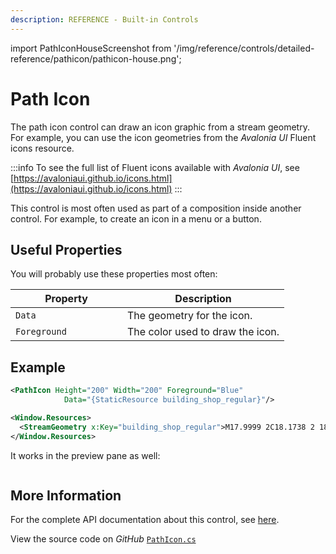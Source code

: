 ```yaml
---
description: REFERENCE - Built-in Controls
---
```


import PathIconHouseScreenshot from '/img/reference/controls/detailed-reference/pathicon/pathicon-house.png';

# Path Icon

The path icon control can draw an icon graphic from a stream geometry. For example, you can use the icon geometries from the _Avalonia UI_ Fluent icons resource.

:::info
To see the full list of Fluent icons available with _Avalonia UI_, see [https://avaloniaui.github.io/icons.html](https://avaloniaui.github.io/icons.html)
:::

This control is most often used as part of a composition inside another control. For example, to create an icon in a menu or a button.

## Useful Properties

You will probably use these properties most often:

<table><thead><tr><th width="163">Property</th><th>Description</th></tr></thead><tbody><tr><td><code>Data</code></td><td>The geometry for the icon.</td></tr><tr><td><code>Foreground</code></td><td>The color used to draw the icon.</td></tr></tbody></table>

## Example

```xml
<PathIcon Height="200" Width="200" Foreground="Blue"             
            Data="{StaticResource building_shop_regular}"/>
```

```xml title='Resources'
<Window.Resources>
  <StreamGeometry x:Key="building_shop_regular">M17.9999 2C18.1738 2 18.3411 2.06037 18.4742 2.16902L18.5497 2.23991L21.822 5.76824L21.8527 5.80714C21.9544 5.94281 22.0003 6.09665 22.0003 6.24775L21.9988 8.16674C21.9988 9.16092 21.6202 10.0667 20.9994 10.7478L20.9986 21.25C20.9986 21.6297 20.7165 21.9435 20.3504 21.9932L20.2486 22H3.75113C3.37144 22 3.05764 21.7178 3.00798 21.3518L3.00113 21.25L3.00035 10.7478C2.42729 10.1191 2.06067 9.29893 2.00765 8.39453L2.001 8.16674L2.0008 6.29097C1.99273 6.15366 2.02238 6.01238 2.09673 5.88313L2.16199 5.78767L2.20117 5.74193L5.45006 2.23991C5.56833 2.11243 5.7264 2.03081 5.89656 2.00715L5.99989 2H17.9999ZM15.0818 10.4421L15.0699 10.4598C14.371 11.3944 13.2555 11.9993 11.9987 11.9993C10.7349 11.9993 9.61393 11.3876 8.9158 10.4441C8.21835 11.3876 7.0974 11.9993 5.83357 11.9993C5.36446 11.9993 4.91504 11.915 4.49962 11.7608L4.50089 20.499H5.99951L5.99989 13.751C5.99989 13.3713 6.28204 13.0575 6.64812 13.0079L6.74989 13.001H11.2458C11.6255 13.001 11.9393 13.2832 11.989 13.6492L11.9958 13.751L11.9955 20.499H19.4979L19.4981 11.7615C19.0833 11.9153 18.6346 11.9993 18.1662 11.9993C16.9015 11.9993 15.7799 11.3867 15.0818 10.4421ZM10.4949 14.501H7.49989V20.499H10.4949V14.501ZM17.2546 13.001C17.6343 13.001 17.9481 13.2832 17.9978 13.6492L18.0046 13.751V17.253C18.0046 17.6327 17.7225 17.9465 17.3564 17.9962L17.2546 18.003H13.7532C13.3735 18.003 13.0597 17.7209 13.01 17.3548L13.0032 17.253V13.751C13.0032 13.3713 13.2853 13.0575 13.6514 13.0079L13.7532 13.001H17.2546ZM16.5039 14.501H14.5029V16.503H16.5039V14.501ZM8.16589 7.002H3.50089L3.501 8.16674L3.50717 8.33777L3.53555 8.569L3.5683 8.72528L3.61768 8.89726L3.67203 9.0451L3.71271 9.1391C3.74388 9.20697 3.77821 9.27309 3.81551 9.33727L3.91846 9.49873L3.97274 9.57344L4.10151 9.72909L4.24329 9.87318L4.33953 9.95811L4.38162 9.99243C4.69615 10.2429 5.07686 10.4138 5.49329 10.4747L5.67387 10.4939L5.83357 10.4993C7.06813 10.4993 8.07869 9.54019 8.16076 8.32644L8.16614 8.16674L8.16589 7.002ZM14.3309 7.002H9.66589L9.66614 8.16674C9.66614 9.34763 10.5437 10.3236 11.6822 10.478L11.839 10.4939L11.9987 10.4993C13.2333 10.4993 14.2438 9.54019 14.3259 8.32644L14.3313 8.16674L14.3309 7.002ZM20.4979 7.002H15.8329L15.8336 8.16674C15.8336 9.34763 16.7112 10.3236 17.8497 10.478L18.0065 10.4939L18.1662 10.4993C18.7305 10.4993 19.248 10.2989 19.6514 9.96542L19.7412 9.88731L19.857 9.7736L20.0032 9.60441C20.0572 9.53545 20.1075 9.46337 20.1536 9.38849L20.2571 9.20179L20.32 9.06383L20.3783 8.90873L20.4081 8.81314L20.4463 8.66108L20.4747 8.50352L20.4927 8.33678L20.4988 8.16674L20.4979 7.002ZM9.06151 3.499H6.32689L4.46889 5.502H8.44551L9.06151 3.499ZM13.3685 3.499H10.6305L10.0145 5.502H13.9845L13.3685 3.499ZM17.6719 3.499H14.9375L15.5535 5.502H19.5299L17.6719 3.499Z</StreamGeometry>
</Window.Resources>
```

It works in the preview pane as well:

<img src={PathIconHouseScreenshot} alt="" />

## More Information

For the complete API documentation about this control, see [here](https://api-docs.avaloniaui.net/docs/T_Avalonia_Controls_PathIcon).

View the source code on _GitHub_ [`PathIcon.cs`](https://github.com/AvaloniaUI/Avalonia/blob/master/src/Avalonia.Controls/PathIcon.cs)
